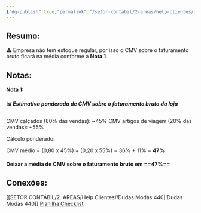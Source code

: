 ```yaml
---
{"dg-publish":true,"permalink":"/setor-contabil/2-areas/help-clientes/deuselina-almeida-439/","dgPassFrontmatter":true,"created":"2025-07-22T10:05:53.232-03:00","updated":"2025-07-22T12:11:29.878-03:00"}
---
```


## **Resumo:**

⚠️ Empresa não tem estoque regular, por isso o  CMV sobre o faturamento bruto ficará na média conforme a **Nota 1**.



## **Notas:**


**Nota 1:**
##### 📊 Estimativa ponderada de CMV sobre o faturamento bruto da loja


CMV calçados (80% das vendas): ~45%
CMV artigos de viagem (20% das vendas): ~55%

Cálculo ponderado:

CMV médio = (0,80 x 45%) + (0,20 x 55%) = 36% + 11% = **47%**

#### Deixar a média de CMV sobre o faturamento bruto em ==**47%**==


## **Conexões:**


[[SETOR CONTÁBIL/2. AREAS/Help Clientes/!Dudas Modas 440\|!Dudas Modas 440]]
[Planilha Checklist](https://docs.google.com/spreadsheets/d/1d3pncbXfxNYHfBjxSLWqoJUBw-ESchbDA1lvXf3xlS4/edit?gid=1978312704#gid=1978312704)